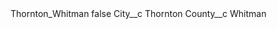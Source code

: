 <?xml version="1.0" encoding="UTF-8"?>
<CustomMetadata xmlns="http://soap.sforce.com/2006/04/metadata" xmlns:xsi="http://www.w3.org/2001/XMLSchema-instance" xmlns:xsd="http://www.w3.org/2001/XMLSchema">
    <label>Thornton_Whitman</label>
    <protected>false</protected>
    <values>
        <field>City__c</field>
        <value xsi:type="xsd:string">Thornton</value>
    </values>
    <values>
        <field>County__c</field>
        <value xsi:type="xsd:string">Whitman</value>
    </values>
</CustomMetadata>

